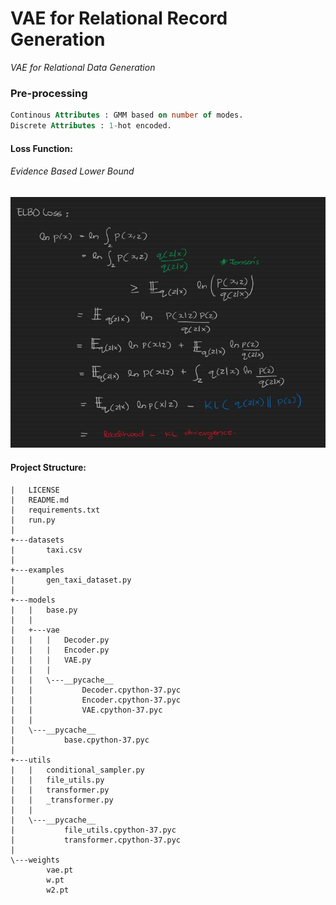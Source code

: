 # VAE for Relational Record Generation
*VAE for Relational Data Generation*



### Pre-processing
```sql
Continous Attributes : GMM based on number of modes.
Discrete Attributes : 1-hot encoded.
```
#### Loss Function:
###### Evidence Based Lower Bound
![ELBO](examples/img/elbo.JPG)

<div style='page-break-after: always'></div>



#### Project Structure:

```
|   LICENSE
|   README.md
|   requirements.txt
|   run.py
|
+---datasets
|       taxi.csv
|
+---examples
|       gen_taxi_dataset.py
|
+---models
|   |   base.py
|   |
|   +---vae
|   |   |   Decoder.py
|   |   |   Encoder.py
|   |   |   VAE.py
|   |   |
|   |   \---__pycache__
|   |           Decoder.cpython-37.pyc
|   |           Encoder.cpython-37.pyc
|   |           VAE.cpython-37.pyc
|   |
|   \---__pycache__
|           base.cpython-37.pyc
|
+---utils
|   |   conditional_sampler.py
|   |   file_utils.py
|   |   transformer.py
|   |   _transformer.py
|   |
|   \---__pycache__
|           file_utils.cpython-37.pyc
|           transformer.cpython-37.pyc
|
\---weights
        vae.pt
        w.pt
        w2.pt
 ```

